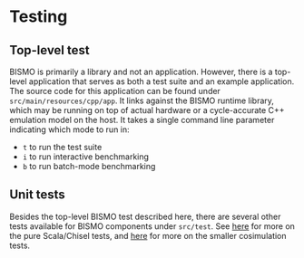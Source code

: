 # Testing

## Top-level test
BISMO is primarily a library and not an application. However, there is a
top-level application that serves as both a test suite and an example application.
The source code for this application can be found under
`src/main/resources/cpp/app`. It links against the BISMO runtime library,
which may be running on top of actual hardware or a cycle-accurate C++
emulation model on the host. It takes a single command line parameter
indicating which mode to run in:

* `t` to run the test suite
* `i` to run interactive benchmarking
* `b` to run batch-mode benchmarking

## Unit tests
Besides the top-level BISMO test described here, there are several
other tests available for BISMO components under `src/test`.
See [here](src/test/scala) for more on the pure Scala/Chisel tests, and
[here](src/test/cosim) for more on the smaller cosimulation tests.

